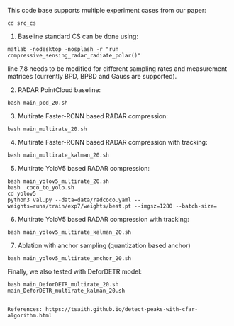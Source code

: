 
This code base supports multiple experiment cases from our paper: 

```
cd src_cs
```

1. Baseline standard CS can be done using:

```
matlab -nodesktop -nosplash -r "run compressive_sensing_radar_radiate_polar()"
```
line 7,8 needs to be modified for different sampling rates and measurement matrices (currently BPD, BPBD and Gauss are supported). 

2. RADAR PointCloud baseline:

```
bash main_pcd_20.sh
```

3. Multirate Faster-RCNN based RADAR compression:

```
bash main_multirate_20.sh
```

4. Multirate Faster-RCNN based RADAR compression with tracking:

```
bash main_multirate_kalman_20.sh
```

5. Multirate YoloV5 based RADAR compression:

```
bash main_yolov5_multirate_20.sh
bash  coco_to_yolo.sh
cd yolov5
python3 val.py --data=data/radcoco.yaml --weights=runs/train/exp7/weights/best.pt --imgsz=1280 --batch-size=
```

6. Multirate YoloV5 based RADAR compression with tracking:

```
bash main_yolov5_multirate_kalman_20.sh
```

7. Ablation with anchor sampling (quantization based anchor)

```
bash main_yolov5_multirate_anchor_20.sh
```

Finally, we also tested with DeforDETR model:

```
bash main_DeforDETR_multirate_20.sh
main_DeforDETR_multirate_kalman_20.sh


References: https://tsaith.github.io/detect-peaks-with-cfar-algorithm.html
```








